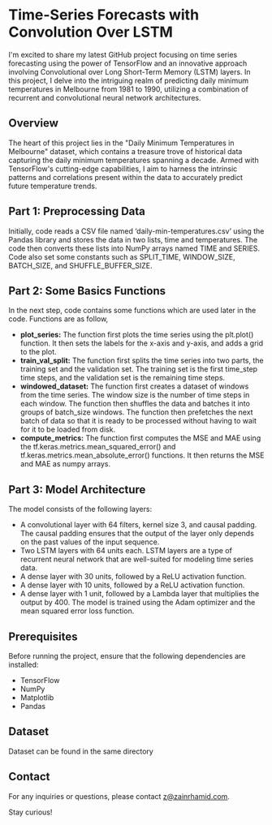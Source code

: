 # Time-Series Forecasts with Convolution Over LSTM

I'm excited to share my latest GitHub project focusing on time series forecasting using the power of TensorFlow and an innovative approach involving Convolutional over Long Short-Term Memory (LSTM) layers. In this project, I delve into the intriguing realm of predicting daily minimum temperatures in Melbourne from 1981 to 1990, utilizing a combination of recurrent and convolutional neural network architectures.

## Overview

The heart of this project lies in the "Daily Minimum Temperatures in Melbourne" dataset, which contains a treasure trove of historical data capturing the daily minimum temperatures spanning a decade. Armed with TensorFlow's cutting-edge capabilities, I aim to harness the intrinsic patterns and correlations present within the data to accurately predict future temperature trends.

## Part 1: Preprocessing Data

Initially, code reads a CSV file named ‘daily-min-temperatures.csv’ using the Pandas library and stores the data in two lists, time and temperatures. The code then converts these lists into NumPy arrays named TIME and SERIES. Code also set some constants such as SPLIT_TIME, WINDOW_SIZE, BATCH_SIZE, and SHUFFLE_BUFFER_SIZE.

## Part 2: Some Basics Functions

In the next step, code contains some functions which are used later in the code. Functions are as follow, 
 - **plot_series:** The function first plots the time series using the plt.plot() function. It then sets the labels for the x-axis and y-axis, and adds a grid to the plot.
 - **train_val_split:** The function first splits the time series into two parts, the training set and the validation set. The training set is the first time_step time steps, and the validation set is the remaining time steps.
 - **windowed_dataset:** The function first creates a dataset of windows from the time series. The window size is the number of time steps in each window. The function then shuffles the data and batches it into groups of batch_size windows. The function then prefetches the next batch of data so that it is ready to be processed without having to wait for it to be loaded from disk.
 - **compute_metrics:** The function first computes the MSE and MAE using the tf.keras.metrics.mean_squared_error() and tf.keras.metrics.mean_absolute_error() functions. It then returns the MSE and MAE as numpy arrays.

## Part 3: Model Architecture

The model consists of the following layers:

 - A convolutional layer with 64 filters, kernel size 3, and causal padding. The causal padding ensures that the output of the layer only depends on the past values of the input sequence.
 - Two LSTM layers with 64 units each. LSTM layers are a type of recurrent neural network that are well-suited for modeling time series data.
 - A dense layer with 30 units, followed by a ReLU activation function.
 - A dense layer with 10 units, followed by a ReLU activation function.
 - A dense layer with 1 unit, followed by a Lambda layer that multiplies the output by 400.
The model is trained using the Adam optimizer and the mean squared error loss function.

## Prerequisites

Before running the project, ensure that the following dependencies are installed:
 
- TensorFlow 
- NumPy 
- Matplotlib
- Pandas

## Dataset

Dataset can be found in the same directory

## Contact

For any inquiries or questions, please contact z@zainrhamid.com.

Stay curious!
